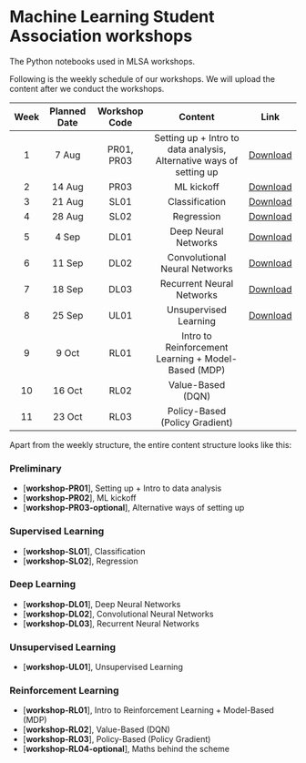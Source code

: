 # Machine Learning Student Association workshops

The Python notebooks used in MLSA workshops.

Following is the weekly schedule of our workshops. We will upload the content after we conduct the workshops. 


| Week | Planned Date | Workshop Code | Content | Link |
| :--: | :--: |:-------------:| :------:| :-------------:|
| 1 | 7 Aug   | PR01, PR03    | Setting up + Intro to data analysis, Alternative ways of setting up | [Download](https://drive.google.com/open?id=1baE1gYimJcI3MHSCzv89NGTlO6AV2pZY) |
| 2 | 14 Aug  | PR03          |  ML kickoff | [Download](https://drive.google.com/open?id=13Uvud4vTuXBQEoCqFii56sM_FjJ-VIT6) |
| 3 | 21 Aug  | SL01          |  Classification | [Download](https://drive.google.com/open?id=1F9fGQBoED1txWdHbaxzNeVSBOb27eAkm) |
| 4 | 28 Aug  | SL02          |  Regression | [Download](https://drive.google.com/open?id=1R18-nS5tNERv8342ncBOte2fcLMQ4ZsA)|
| 5 | 4 Sep   | DL01          |  Deep Neural Networks | [Download](https://drive.google.com/drive/folders/176srHStKNyHlpKyqUuw5DxhmaLH2U2Mm?usp=sharing)|
| 6 | 11 Sep  | DL02          |  Convolutional Neural Networks | [Download](https://drive.google.com/open?id=1JsESnrWEL2C_fpTZ1QZ5-m8r3_qNUHc2)|
| 7 | 18 Sep  | DL03          |  Recurrent Neural Networks | [Download](https://drive.google.com/open?id=1CR6c91uSklnGK_bFMElItdkV_Y_gWQrD)|
| 8 | 25 Sep  | UL01          |  Unsupervised Learning | [Download](https://drive.google.com/open?id=1QXmHLGAPRLNnIBPxmMrmEdKb7Deihp-R)|
| 9 | 9 Oct   | RL01          | Intro to Reinforcement Learning + Model-Based (MDP) |
| 10 | 16 Oct | RL02          | Value-Based (DQN) |
| 11 | 23 Oct | RL03          | Policy-Based (Policy Gradient) |

Apart from the weekly structure, the entire content structure looks like this: 

### Preliminary
* [**workshop-PR01**], Setting up + Intro to data analysis
* [**workshop-PR02**], ML kickoff 
* [**workshop-PR03-optional**], Alternative ways of setting up 

### Supervised Learning
* [**workshop-SL01**], Classification
* [**workshop-SL02**], Regression

### Deep Learning
* [**workshop-DL01**], Deep Neural Networks
* [**workshop-DL02**], Convolutional Neural Networks
* [**workshop-DL03**], Recurrent Neural Networks

### Unsupervised Learning
* [**workshop-UL01**], Unsupervised Learning

### Reinforcement Learning 
* [**workshop-RL01**], Intro to Reinforcement Learning + Model-Based (MDP)
* [**workshop-RL02**], Value-Based (DQN)
* [**workshop-RL03**], Policy-Based (Policy Gradient)
* [**workshop-RL04-optional**], Maths behind the scheme



